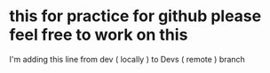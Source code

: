 # this for practice for github please feel free to work on this

I'm adding this line from dev ( locally ) to Devs ( remote ) branch

